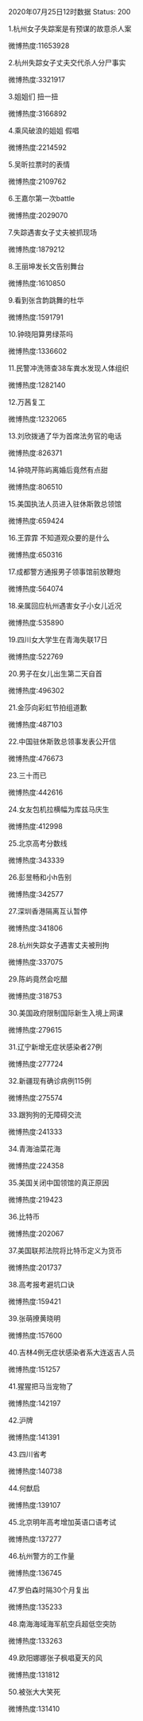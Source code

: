 2020年07月25日12时数据
Status: 200

1.杭州女子失踪案是有预谋的故意杀人案

微博热度:11653928

2.杭州失踪女子丈夫交代杀人分尸事实

微博热度:3321917

3.姐姐们 扭一扭

微博热度:3166892

4.乘风破浪的姐姐 假唱

微博热度:2214592

5.吴昕拉票时的表情

微博热度:2109762

6.王嘉尔第一次battle

微博热度:2029070

7.失踪遇害女子丈夫被抓现场

微博热度:1879212

8.王丽坤发长文告别舞台

微博热度:1610850

9.看到张含韵跳舞的杜华

微博热度:1591791

10.钟晓阳算男绿茶吗

微博热度:1336602

11.民警冲洗筛查38车粪水发现人体组织

微博热度:1282140

12.万茜复工

微博热度:1232065

13.刘欣拨通了华为首席法务官的电话

微博热度:826371

14.钟晓芹陈屿离婚后竟然有点甜

微博热度:806510

15.美国执法人员进入驻休斯敦总领馆

微博热度:659424

16.王霏霏 不知道观众要的是什么

微博热度:650316

17.成都警方通报男子领事馆前放鞭炮

微博热度:564074

18.亲属回应杭州遇害女子小女儿近况

微博热度:535890

19.四川女大学生在青海失联17日

微博热度:522769

20.男子在女儿出生第二天自首

微博热度:496302

21.金莎向彩虹节拍组道歉

微博热度:487103

22.中国驻休斯敦总领事发表公开信

微博热度:476673

23.三十而已

微博热度:442616

24.女友包机拉横幅为库兹马庆生

微博热度:412998

25.北京高考分数线

微博热度:343339

26.彭昱畅和小h告别

微博热度:342577

27.深圳香港隔离互认暂停

微博热度:341806

28.杭州失踪女子遇害丈夫被刑拘

微博热度:337075

29.陈屿竟然会吃醋

微博热度:318753

30.美国政府限制国际新生入境上网课

微博热度:279615

31.辽宁新增无症状感染者27例

微博热度:277724

32.新疆现有确诊病例115例

微博热度:275574

33.跟狗狗的无障碍交流

微博热度:241333

34.青海油菜花海

微博热度:224358

35.美国关闭中国领馆的真正原因

微博热度:219423

36.比特币

微博热度:202067

37.美国联邦法院将比特币定义为货币

微博热度:201737

38.高考报考避坑口诀

微博热度:159421

39.张萌撩黄晓明

微博热度:157600

40.吉林4例无症状感染者系大连返吉人员

微博热度:151257

41.猩猩把马当宠物了

微博热度:142197

42.沪牌

微博热度:141391

43.四川省考

微博热度:140738

44.何猷启

微博热度:139107

45.北京明年高考增加英语口语考试

微博热度:137277

46.杭州警方的工作量

微博热度:136745

47.罗伯森时隔30个月复出

微博热度:135233

48.南海海域海军航空兵超低空突防

微博热度:133263

49.欧阳娜娜张子枫唱夏天的风

微博热度:131812

50.被张大大笑死

微博热度:131410

